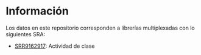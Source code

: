 # Información

Los datos en este repositorio corresponden a librerías multiplexadas con lo siguientes SRA:

- [SRR9162917](https://www.ncbi.nlm.nih.gov/sra/SRX5935862[accn]): Actividad de clase


